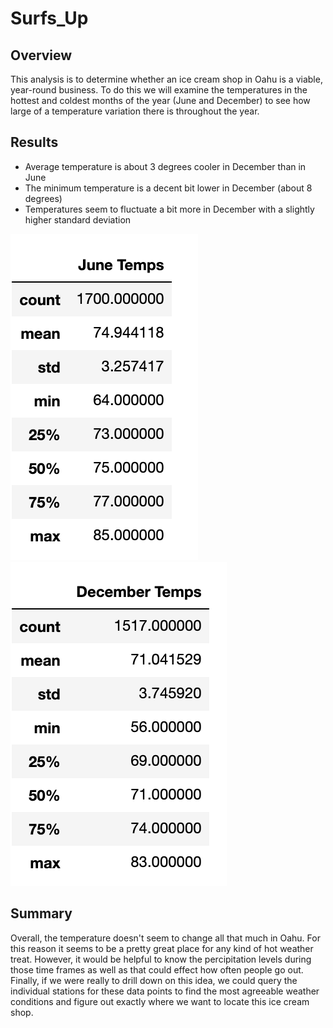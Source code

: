 # Surfs_Up

## Overview

This analysis is to determine whether an ice cream shop in Oahu is a viable, year-round business. To do this we will examine the temperatures in the hottest and coldest months of the year (June and December) to see how large of a temperature variation there is throughout the year.

## Results

- Average temperature is about 3 degrees cooler in December than in June
- The minimum temperature is a decent bit lower in December (about 8 degrees)
- Temperatures seem to fluctuate a bit more in December with a slightly higher standard deviation

![june_temps](Resources/june_temps_df.png)     ![dec temps](Resources/dec_temps_df.png)

## Summary

Overall, the temperature doesn't seem to change all that much in Oahu. For this reason it seems to be a pretty great place for any kind of hot weather treat. However, it would be helpful to know the percipitation levels during those time frames as well as that could effect how often people go out. Finally, if we were really to drill down on this idea, we could query the individual stations for these data points to find the most agreeable weather conditions and figure out exactly where we want to locate this ice cream shop.
